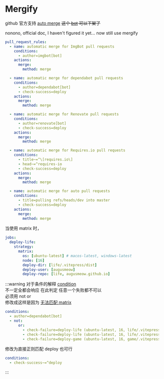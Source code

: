 # Mergify

github 官方支持 [auto merge][github auto merge pr] ~~这个 [bot][mergify] 可以下架了~~

nonono, official doc, I haven't figured it yet... now still use mergify

```yml
pull_request_rules:
  - name: automatic merge for ImgBot pull requests
    conditions:
      - author=imgbot[bot]
    actions:
      merge:
        method: merge

  - name: automatic merge for dependabot pull requests
    conditions:
      - author=dependabot[bot]
      - check-success=deploy
    actions:
      merge:
        method: merge

  - name: automatic merge for Renovate pull requests
    conditions:
      - author=renovate[bot]
      - check-success=deploy
    actions:
      merge:
        method: merge

  - name: automatic merge for Requires.io pull requests
    conditions:
      - title~=^\[requires.io\]
      - head~=^requires-io
      - check-success=deploy
    actions:
      merge:
        method: merge

  - name: automatic merge for auto pull requests
    conditions:
      - title=pulling refs/heads/dev into master
      - check-success=deploy
    actions:
      merge:
        method: merge
```

[mergify]: https://docs.mergify.com/examples/#bots
[github auto merge pr]: https://docs.github.com/en/pull-requests/collaborating-with-pull-requests/incorporating-changes-from-a-pull-request/automatically-merging-a-pull-request

当使用 matrix 时，

```yml
jobs:
  deploy-life:
    strategy:
      matrix:
        os: [ubuntu-latest] # macos-latest, windows-latest
        node: [16]
        deploy-dir: [life/.vitepress/dist]
        deploy-user: [augusmeow]
        deploy-repo: [life, augusmeow.github.io]
```

:::warning 对于条件的解释
[condition](https://docs.mergify.com/conditions/#github-actions)  
不一定全都会响应 在此判定 任意一个失败都不可以  
必须用 not or  
修改成这样是因为 [无法匹配 matrix](https://github.com/Mergifyio/mergify/discussions/5067#discussioncomment-4859692)

```yml
conditions:
  - author=dependabot[bot]
  - not:
      or:
        - check-failure=deploy-life (ubuntu-latest, 16, life/.vitepress/dist, augusmeow, life)
        - check-failure=deploy-life (ubuntu-latest, 16, life/.vitepress/dist, augusmeow, augusmeow.github.io)
        - check-failure=deploy-game (ubuntu-latest, 16, game/.vitepress/dist, augusmeow, game)
```

修改为直接正则匹配 deploy 也可行

```yml
conditions:
  - check-success~=^deploy
```

:::

